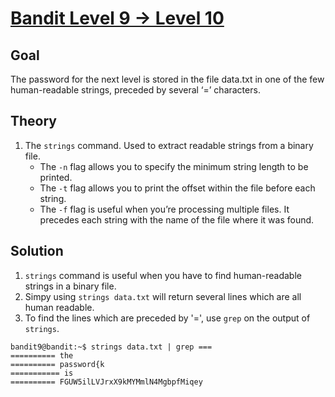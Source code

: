 # [Bandit Level 9 → Level 10](https://overthewire.org/wargames/bandit/bandit10.html)

## Goal
The password for the next level is stored in the file data.txt in one of the few human-readable strings, preceded by several ‘=’ characters.

## Theory
1. The `strings` command.
   Used to extract readable strings from a binary file.
   - The `-n` flag allows you to specify the minimum string length to be printed.
   - The `-t` flag allows you to print the offset within the file before each string.
   - The `-f` flag is useful when you’re processing multiple files. It precedes each string with the name of the file where it was found.

## Solution
1. `strings` command is useful when you have to find human-readable strings in a binary file.
2. Simpy using `strings data.txt` will return several lines which are all human readable.
3. To find the lines which are preceded by '=', use `grep` on the output of `strings`.
```
bandit9@bandit:~$ strings data.txt | grep ===
========== the
========== password{k
=========== is
========== FGUW5ilLVJrxX9kMYMmlN4MgbpfMiqey
````
